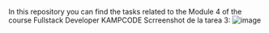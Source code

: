 In this repository you can find the tasks related to the Module 4 of the course Fullstack Developer KAMPCODE
Scrreenshot de la tarea 3:
![image](https://github.com/user-attachments/assets/113ead12-c8bd-4168-897c-fa5f89ad1817)
